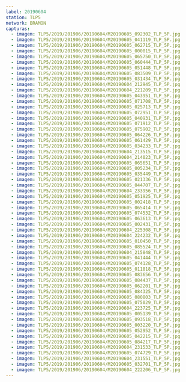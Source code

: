 ```yaml
---
label: 20190604
station: TLP5
network: BRAMON
capturas:
  - imagem: TLP5/2019/201906/20190604/M20190605_092302_TLP_5P.jpg
  - imagem: TLP5/2019/201906/20190604/M20190605_041119_TLP_5P.jpg
  - imagem: TLP5/2019/201906/20190604/M20190605_062715_TLP_5P.jpg
  - imagem: TLP5/2019/201906/20190604/M20190605_000015_TLP_5P.jpg
  - imagem: TLP5/2019/201906/20190604/M20190605_065750_TLP_5P.jpg
  - imagem: TLP5/2019/201906/20190604/M20190605_060444_TLP_5P.jpg
  - imagem: TLP5/2019/201906/20190604/M20190605_051448_TLP_5P.jpg
  - imagem: TLP5/2019/201906/20190604/M20190605_083509_TLP_5P.jpg
  - imagem: TLP5/2019/201906/20190604/M20190605_031434_TLP_5P.jpg
  - imagem: TLP5/2019/201906/20190604/M20190604_212945_TLP_5P.jpg
  - imagem: TLP5/2019/201906/20190604/M20190604_221209_TLP_5P.jpg
  - imagem: TLP5/2019/201906/20190604/M20190605_043951_TLP_5P.jpg
  - imagem: TLP5/2019/201906/20190604/M20190605_071708_TLP_5P.jpg
  - imagem: TLP5/2019/201906/20190604/M20190605_025713_TLP_5P.jpg
  - imagem: TLP5/2019/201906/20190604/M20190605_072951_TLP_5P.jpg
  - imagem: TLP5/2019/201906/20190604/M20190605_040931_TLP_5P.jpg
  - imagem: TLP5/2019/201906/20190604/M20190605_071912_TLP_5P.jpg
  - imagem: TLP5/2019/201906/20190604/M20190605_075902_TLP_5P.jpg
  - imagem: TLP5/2019/201906/20190604/M20190605_064226_TLP_5P.jpg
  - imagem: TLP5/2019/201906/20190604/M20190605_061429_TLP_5P.jpg
  - imagem: TLP5/2019/201906/20190604/M20190605_034233_TLP_5P.jpg
  - imagem: TLP5/2019/201906/20190604/M20190604_213515_TLP_5P.jpg
  - imagem: TLP5/2019/201906/20190604/M20190604_214023_TLP_5P.jpg
  - imagem: TLP5/2019/201906/20190604/M20190605_065651_TLP_5P.jpg
  - imagem: TLP5/2019/201906/20190604/M20190605_005234_TLP_5P.jpg
  - imagem: TLP5/2019/201906/20190604/M20190605_035449_TLP_5P.jpg
  - imagem: TLP5/2019/201906/20190604/M20190605_021336_TLP_5P.jpg
  - imagem: TLP5/2019/201906/20190604/M20190605_044707_TLP_5P.jpg
  - imagem: TLP5/2019/201906/20190604/M20190604_233956_TLP_5P.jpg
  - imagem: TLP5/2019/201906/20190604/M20190605_051925_TLP_5P.jpg
  - imagem: TLP5/2019/201906/20190604/M20190605_002418_TLP_5P.jpg
  - imagem: TLP5/2019/201906/20190604/M20190605_065414_TLP_5P.jpg
  - imagem: TLP5/2019/201906/20190604/M20190605_074532_TLP_5P.jpg
  - imagem: TLP5/2019/201906/20190604/M20190605_063613_TLP_5P.jpg
  - imagem: TLP5/2019/201906/20190604/M20190605_002431_TLP_5P.jpg
  - imagem: TLP5/2019/201906/20190604/M20190604_225308_TLP_5P.jpg
  - imagem: TLP5/2019/201906/20190604/M20190604_224232_TLP_5P.jpg
  - imagem: TLP5/2019/201906/20190604/M20190605_010450_TLP_5P.jpg
  - imagem: TLP5/2019/201906/20190604/M20190605_085524_TLP_5P.jpg
  - imagem: TLP5/2019/201906/20190604/M20190604_215848_TLP_5P.jpg
  - imagem: TLP5/2019/201906/20190604/M20190605_041444_TLP_5P.jpg
  - imagem: TLP5/2019/201906/20190604/M20190605_074128_TLP_5P.jpg
  - imagem: TLP5/2019/201906/20190604/M20190605_011818_TLP_5P.jpg
  - imagem: TLP5/2019/201906/20190604/M20190605_083656_TLP_5P.jpg
  - imagem: TLP5/2019/201906/20190604/M20190605_084437_TLP_5P.jpg
  - imagem: TLP5/2019/201906/20190604/M20190605_062201_TLP_5P.jpg
  - imagem: TLP5/2019/201906/20190604/M20190605_084325_TLP_5P.jpg
  - imagem: TLP5/2019/201906/20190604/M20190605_080803_TLP_5P.jpg
  - imagem: TLP5/2019/201906/20190604/M20190605_075029_TLP_5P.jpg
  - imagem: TLP5/2019/201906/20190604/M20190604_223725_TLP_5P.jpg
  - imagem: TLP5/2019/201906/20190604/M20190605_005139_TLP_5P.jpg
  - imagem: TLP5/2019/201906/20190604/M20190605_093518_TLP_5P.jpg
  - imagem: TLP5/2019/201906/20190604/M20190605_003220_TLP_5P.jpg
  - imagem: TLP5/2019/201906/20190604/M20190605_052952_TLP_5P.jpg
  - imagem: TLP5/2019/201906/20190604/M20190605_042215_TLP_5P.jpg
  - imagem: TLP5/2019/201906/20190604/M20190605_084217_TLP_5P.jpg
  - imagem: TLP5/2019/201906/20190604/M20190604_231533_TLP_5P.jpg
  - imagem: TLP5/2019/201906/20190604/M20190605_074729_TLP_5P.jpg
  - imagem: TLP5/2019/201906/20190604/M20190604_231551_TLP_5P.jpg
  - imagem: TLP5/2019/201906/20190604/M20190605_032701_TLP_5P.jpg
  - imagem: TLP5/2019/201906/20190604/M20190604_222206_TLP_5P.jpg
---
```

